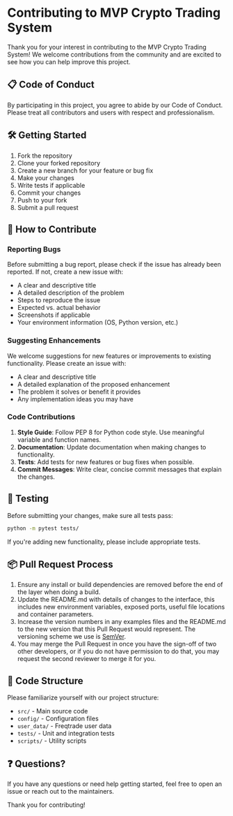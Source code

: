 # Contributing to MVP Crypto Trading System

Thank you for your interest in contributing to the MVP Crypto Trading System! We welcome contributions from the community and are excited to see how you can help improve this project.

## 📋 Code of Conduct

By participating in this project, you agree to abide by our Code of Conduct. Please treat all contributors and users with respect and professionalism.

## 🛠️ Getting Started

1. Fork the repository
2. Clone your forked repository
3. Create a new branch for your feature or bug fix
4. Make your changes
5. Write tests if applicable
6. Commit your changes
7. Push to your fork
8. Submit a pull request

## 📝 How to Contribute

### Reporting Bugs

Before submitting a bug report, please check if the issue has already been reported. If not, create a new issue with:
- A clear and descriptive title
- A detailed description of the problem
- Steps to reproduce the issue
- Expected vs. actual behavior
- Screenshots if applicable
- Your environment information (OS, Python version, etc.)

### Suggesting Enhancements

We welcome suggestions for new features or improvements to existing functionality. Please create an issue with:
- A clear and descriptive title
- A detailed explanation of the proposed enhancement
- The problem it solves or benefit it provides
- Any implementation ideas you may have

### Code Contributions

1. **Style Guide**: Follow PEP 8 for Python code style. Use meaningful variable and function names.
2. **Documentation**: Update documentation when making changes to functionality.
3. **Tests**: Add tests for new features or bug fixes when possible.
4. **Commit Messages**: Write clear, concise commit messages that explain the changes.

## 🧪 Testing

Before submitting your changes, make sure all tests pass:

```bash
python -m pytest tests/
```

If you're adding new functionality, please include appropriate tests.

## 📦 Pull Request Process

1. Ensure any install or build dependencies are removed before the end of the layer when doing a build.
2. Update the README.md with details of changes to the interface, this includes new environment variables, exposed ports, useful file locations and container parameters.
3. Increase the version numbers in any examples files and the README.md to the new version that this Pull Request would represent. The versioning scheme we use is [SemVer](http://semver.org/).
4. You may merge the Pull Request in once you have the sign-off of two other developers, or if you do not have permission to do that, you may request the second reviewer to merge it for you.

## 🏢 Code Structure

Please familiarize yourself with our project structure:
- `src/` - Main source code
- `config/` - Configuration files
- `user_data/` - Freqtrade user data
- `tests/` - Unit and integration tests
- `scripts/` - Utility scripts

## ❓ Questions?

If you have any questions or need help getting started, feel free to open an issue or reach out to the maintainers.

Thank you for contributing!